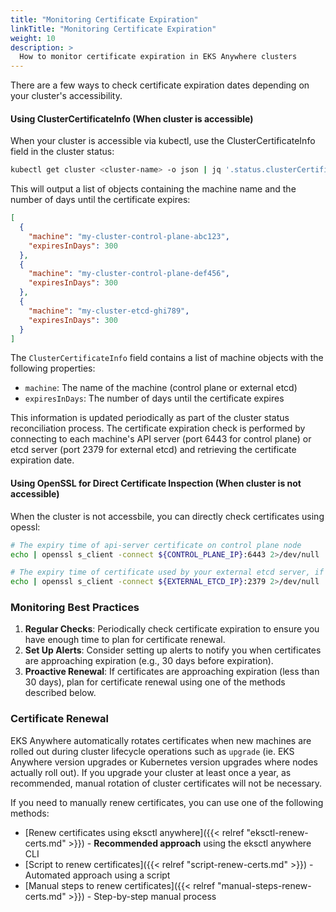 ```yaml
---
title: "Monitoring Certificate Expiration"
linkTitle: "Monitoring Certificate Expiration"
weight: 10
description: >
  How to monitor certificate expiration in EKS Anywhere clusters
---
```


There are a few ways to check certificate expiration dates depending on your cluster's accessibility.

#### Using ClusterCertificateInfo (When cluster is accessible)

When your cluster is accessible via kubectl, use the ClusterCertificateInfo field in the cluster status:

```bash
kubectl get cluster <cluster-name> -o json | jq '.status.clusterCertificateInfo'
```

This will output a list of objects containing the machine name and the number of days until the certificate expires:

```json
[
  {
    "machine": "my-cluster-control-plane-abc123",
    "expiresInDays": 300
  },
  {
    "machine": "my-cluster-control-plane-def456",
    "expiresInDays": 300
  },
  {
    "machine": "my-cluster-etcd-ghi789",
    "expiresInDays": 300
  }
]
```

The `ClusterCertificateInfo` field contains a list of machine objects with the following properties:

- `machine`: The name of the machine (control plane or external etcd)
- `expiresInDays`: The number of days until the certificate expires

This information is updated periodically as part of the cluster status reconciliation process. The certificate expiration check is performed by connecting to each machine's API server (port 6443 for control plane) or etcd server (port 2379 for external etcd) and retrieving the certificate expiration date.


#### Using OpenSSL for Direct Certificate Inspection (When cluster is not accessible)

When the cluster is not accessbile, you can directly check certificates using opessl:

```bash
# The expiry time of api-server certificate on control plane node
echo | openssl s_client -connect ${CONTROL_PLANE_IP}:6443 2>/dev/null | openssl x509 -noout -dates

# The expiry time of certificate used by your external etcd server, if you configured one
echo | openssl s_client -connect ${EXTERNAL_ETCD_IP}:2379 2>/dev/null | openssl x509 -noout -dates
```

### Monitoring Best Practices

1. **Regular Checks**: Periodically check certificate expiration to ensure you have enough time to plan for certificate renewal.
2. **Set Up Alerts**: Consider setting up alerts to notify you when certificates are approaching expiration (e.g., 30 days before expiration).
3. **Proactive Renewal**: If certificates are approaching expiration (less than 30 days), plan for certificate renewal using one of the methods described below.

### Certificate Renewal

EKS Anywhere automatically rotates certificates when new machines are rolled out during cluster lifecycle operations such as `upgrade` (ie. EKS Anywhere version upgrades or Kubernetes version upgrades where nodes actually roll out). If you upgrade your cluster at least once a year, as recommended, manual rotation of cluster certificates will not be necessary.

If you need to manually renew certificates, you can use one of the following methods:

- [Renew certificates using eksctl anywhere]({{< relref "eksctl-renew-certs.md" >}}) - **Recommended approach** using the eksctl anywhere CLI
- [Script to renew certificates]({{< relref "script-renew-certs.md" >}}) - Automated approach using a script
- [Manual steps to renew certificates]({{< relref "manual-steps-renew-certs.md" >}}) - Step-by-step manual process
